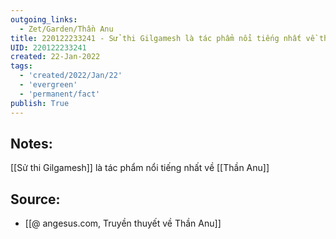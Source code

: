 ```yaml
---
outgoing_links:
  - Zet/Garden/Thần Anu
title: 220122233241 - Sử thi Gilgamesh là tác phẩm nổi tiếng nhất về thần Anu
UID: 220122233241
created: 22-Jan-2022
tags:
  - 'created/2022/Jan/22'
  - 'evergreen'
  - 'permanent/fact'
publish: True
---
```

## Notes:
[[Sử thi Gilgamesh]] là tác phẩm nổi tiếng nhất về [[Thần Anu]]

## Source:
- [[@ angesus.com, Truyền thuyết về Thần Anu]]


